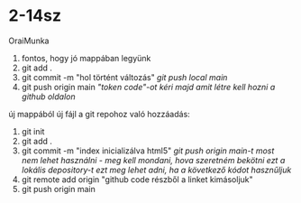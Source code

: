 # 2-14sz
OraiMunka
1. fontos, hogy jó mappában legyünk
2. git add .
3. git commit -m "hol történt változás"
*git push local main*
4. git push origin main
*"token code"-ot kéri majd amit létre kell hozni a github oldalon*


új mappából új fájl a git repohoz való hozzáadás:
1. git init
2. git add .
3. git commit -m "index inicializálva html5"
*git push origin main-t most nem lehet használni - meg kell mondani, hova szeretném bekötni ezt a lokális depository-t*
*ezt meg lehet adni, ha a következő kódot hasznűljuk*
4. git remote add origin "github code részből a linket kimásoljuk"
5. git push origin main
